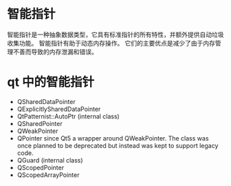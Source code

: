# 智能指针

智能指针是一种抽象数据类型，它具有标准指针的所有特性，并额外提供自动垃圾收集功能。 智能指针有助于动态内存操作。 它们的主要优点是减少了由于内存管理不善而导致的内存泄漏和错误。

# qt 中的智能指针

- QSharedDataPointer
- QExplicitlySharedDataPointer
- QtPatternist::AutoPtr (internal class)
- QSharedPointer
- QWeakPointer
- QPointer since Qt5 a wrapper around QWeakPointer. The class was once planned to be deprecated but instead was kept to support legacy code.
- QGuard (internal class)
- QScopedPointer
- QScopedArrayPointer
